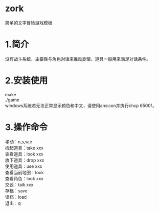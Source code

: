# zork  
简单的文字冒险游戏模板

# 1.简介
没有战斗系统，主要靠与角色对话来推动剧情，道具一般用来满足对话条件。

# 2.安装使用
make  
./game  
windows系统若无法正常显示颜色和中文，请使用ansicon并执行chcp 65001。

# 3.操作命令  
移动：n,s,w,e  
捡起道具：take xxx  
查看道具：look xxx  
放下道具：drop xxx  
使用道具：use xxx  
查看当前地图：look  
查看角色：look xxx  
交谈：talk xxx  
存档：save  
读档：load  
退出：q  
